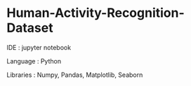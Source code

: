 # Human-Activity-Recognition-Dataset
IDE : jupyter notebook

Language : Python

Libraries : Numpy, Pandas, Matplotlib, Seaborn

